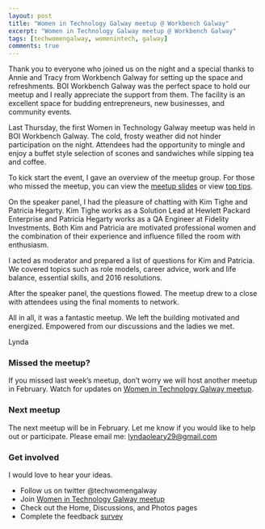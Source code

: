 ```yaml
---
layout: post
title: "Women in Technology Galway meetup @ Workbench Galway"
excerpt: "Women in Technology Galway meetup @ Workbench Galway"
tags: [techwomengalway, womenintech, galway]
comments: true
---
```


Thank you to everyone who joined us on the night and a special thanks to Annie and Tracy from Workbench Galway for setting up the space and refreshments. BOI Workbench Galway was the perfect space to hold our meetup and I really appreciate the support from them. The facility is an excellent space for budding entrepreneurs, new businesses, and community events.

Last Thursday, the first Women in Technology Galway meetup was held in BOI Workbench Galway. The cold, frosty weather did not hinder participation on the night. Attendees had the opportunity to mingle and enjoy a buffet style selection of scones and sandwiches while sipping tea and coffee.

To kick start the event, I gave an overview of the meetup group. For those who missed the meetup, you can view the [meetup slides](https://docs.google.com/presentation/d/19uYiomGfPR1zpx7ExR7zFBstQ3NhkBgUYC1aSoh9hAA/edit?usp=sharing) or view [top tips](https://t.co/LASWa4Esl1).

On the speaker panel, I had the pleasure of chatting with Kim Tighe and Patricia Hegarty. Kim Tighe works as a Solution Lead at Hewlett Packard Enterprise and Patricia Hegarty works as a QA Engineer at Fidelity Investments. Both Kim and Patricia are motivated professional women and the combination of their experience and influence filled the room with enthusiasm.

I acted as moderator and prepared a list of questions for Kim and Patricia. We covered topics such as role models, career advice, work and life balance, essential skills, and 2016 resolutions.

After the speaker panel, the questions flowed. The meetup drew to a close with attendees using the final moments to network.

All in all, it was a fantastic meetup. We left the building motivated and energized. Empowered from our discussions and the ladies we met.

Lynda


### Missed the meetup?

If you missed last week’s meetup, don’t worry we will host another meetup in February. Watch for updates on [Women in Technology Galway meetup](http://www.meetup.com/Women-In-Technology-Galway/).

### Next meetup

The next meetup will be in February. Let me know if you would like to help out or participate. Please email me: <lyndaoleary29@gmail.com>

### Get involved

I would love to hear your ideas.

* Follow us on twitter @techwomengalway
* Join [Women in Technology Galway meetup](http://www.meetup.com/Women-In-Technology-Galway/)
* Check out the Home, Discussions, and Photos pages
* Complete the feedback [survey](http://tiny.cc/hef57x)
